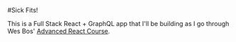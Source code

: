 #Sick Fits!

This is a Full Stack React + GraphQL app that I'll be building as I go through Wes Bos' [Advanced React Course](https://advancedreact.com/).
